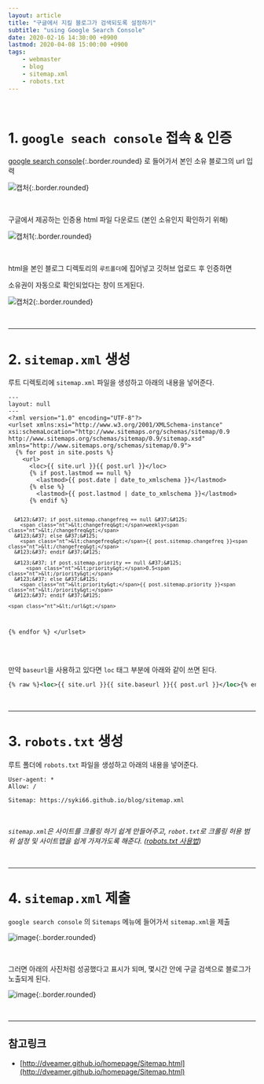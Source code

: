 ```yaml
---
layout: article
title: "구글에서 지킬 블로그가 검색되도록 설정하기"
subtitle: "using Google Search Console"
date: 2020-02-16 14:30:00 +0900
lastmod: 2020-04-08 15:00:00 +0900
tags: 
    - webmaster
    - blog
    - sitemap.xml
    - robots.txt
---
```


<br>

# 1. `google seach console` 접속 & 인증

[google search console](https://search.google.com/search-console/welcome?utm_source=about-page){:.border.rounded} 로 들어가서 본인 소유 블로그의 url 입력

![캡처](https://user-images.githubusercontent.com/59393359/74607293-1ebea980-511b-11ea-8724-9213904f89fe.PNG){:.border.rounded}

<br>

구글에서 제공하는 인증용 html 파일 다운로드 (본인 소유인지 확인하기 위해)

![캡처1](https://user-images.githubusercontent.com/59393359/74607335-7ceb8c80-511b-11ea-96d3-516b1b64bf4d.PNG){:.border.rounded}

<br>

html을 본인 블로그 디렉토리의 `루트폴더`에 집어넣고 깃허브 업로드 후 인증하면

소유권이 자동으로 확인되었다는 창이 뜨게된다.

![캡처2](https://user-images.githubusercontent.com/59393359/74607306-431a8600-511b-11ea-9071-fcd7ee8f0c83.PNG){:.border.rounded}

<br>

---

# 2. `sitemap.xml` 생성

루트 디렉토리에 `sitemap.xml` 파일을 생성하고 아래의 내용을 넣어준다.

<div class="language-xml highlighter-rouge"><div class="highlight"><pre class="highlight"><code>---
layout: null
---
<span class="cp">&lt;?xml version="1.0" encoding="UTF-8"?&gt;</span>
<span class="nt">&lt;urlset</span> <span class="na">xmlns:xsi=</span><span class="s">"http://www.w3.org/2001/XMLSchema-instance"</span> <span class="na">xsi:schemaLocation=</span><span class="s">"http://www.sitemaps.org/schemas/sitemap/0.9 http://www.sitemaps.org/schemas/sitemap/0.9/sitemap.xsd"</span> <span class="na">xmlns=</span><span class="s">"http://www.sitemaps.org/schemas/sitemap/0.9"</span><span class="nt">&gt;</span>
  &#123;&#37; for post in site.posts &#37;&#125;
    <span class="nt">&lt;url&gt;</span>
      <span class="nt">&lt;loc&gt;</span>{{ site.url }}{{ post.url }}<span class="nt">&lt;/loc&gt;</span>
      &#123;&#37; if post.lastmod == null &#37;&#125;
        <span class="nt">&lt;lastmod&gt;</span>{{ post.date | date_to_xmlschema }}<span class="nt">&lt;/lastmod&gt;</span>
      &#123;&#37; else &#37;&#125;
        <span class="nt">&lt;lastmod&gt;</span>{{ post.lastmod | date_to_xmlschema }}<span class="nt">&lt;/lastmod&gt;</span>
      &#123;&#37; endif &#37;&#125;

      &#123;&#37; if post.sitemap.changefreq == null &#37;&#125;
        <span class="nt">&lt;changefreq&gt;</span>weekly<span class="nt">&lt;/changefreq&gt;</span>
      &#123;&#37; else &#37;&#125;
        <span class="nt">&lt;changefreq&gt;</span>{{ post.sitemap.changefreq }}<span class="nt">&lt;/changefreq&gt;</span>
      &#123;&#37; endif &#37;&#125;

      &#123;&#37; if post.sitemap.priority == null &#37;&#125;
          <span class="nt">&lt;priority&gt;</span>0.5<span class="nt">&lt;/priority&gt;</span>
      &#123;&#37; else &#37;&#125;
        <span class="nt">&lt;priority&gt;</span>{{ post.sitemap.priority }}<span class="nt">&lt;/priority&gt;</span>
      &#123;&#37; endif &#37;&#125;

    <span class="nt">&lt;/url&gt;</span>
  &#123;&#37; endfor &#37;&#125;
<span class="nt">&lt;/urlset&gt;</span>
</code></pre></div></div>

<br>

만약 `baseurl`을 사용하고 있다면 `loc` 태그 부분에 아래와 같이 쓰면 된다.

```xml
{% raw %}<loc>{{ site.url }}{{ site.baseurl }}{{ post.url }}</loc>{% endraw %}
```

<br>

---

# 3. `robots.txt` 생성

루트 폴더에 `robots.txt` 파일을 생성하고 아래의 내용을 넣어준다.

```
User-agent: *
Allow: /

Sitemap: https://syki66.github.io/blog/sitemap.xml
```

<br>

*`sitemap.xml`은 사이트를 크롤링 하기 쉽게 만들어주고, `robot.txt`로 크롤링 허용 범위 설정 및 사이트맵을 쉽게 가져가도록 해준다. ([robots.txt 사용법](https://support.google.com/webmasters/answer/6062596?hl=ko))*

<br>

---

# 4. `sitemap.xml` 제출

`google search console` 의 `Sitemaps` 메뉴에 들어가서 `sitemap.xml`을 제출

![image](https://user-images.githubusercontent.com/59393359/74607755-c5f11000-511e-11ea-877a-6e19e9cac1ef.png){:.border.rounded}

<br>

그러면 아래의 사진처럼 성공했다고 표시가 되며, 몇시간 안에 구글 검색으로 블로그가 노출되게 된다.

![image](https://user-images.githubusercontent.com/59393359/74607783-14061380-511f-11ea-8b04-da84a428b232.png){:.border.rounded}

<br>

---

## 참고링크

- [http://dveamer.github.io/homepage/Sitemap.html](http://dveamer.github.io/homepage/Sitemap.html)

<br><br><br><br>